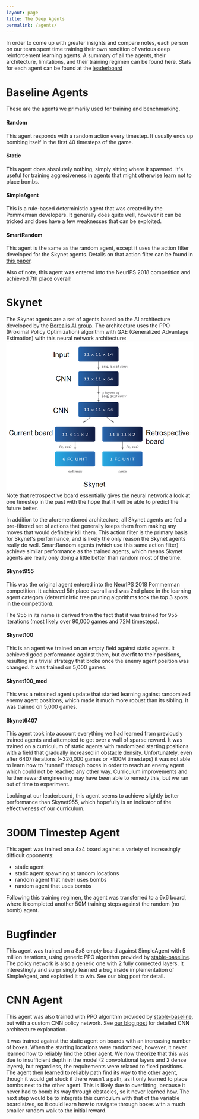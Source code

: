 ```yaml
---
layout: page
title: The Deep Agents
permalink: /agents/
---
```


In order to come up with greater insights and compare notes, each person on our team spent time training their own rendition of various deep reinforcement learning agents. A summary of all the agents, their architecture, limitations, and their training regimen can be found here. Stats for each agent can be found at the [leaderboard](/leaderboards/)

# Baseline Agents 

These are the agents we primarily used for training and benchmarking.

#### Random

This agent responds with a random action every timestep. It usually ends up bombing itself in the first 40 timesteps of the game.

#### Static

This agent does absolutely nothing, simply sitting where it spawned. It's useful for training aggresiveness in agents that might otherwise learn not to place bombs.

#### SimpleAgent

This is a rule-based deterministic agent that was created by the Pommerman developers. It generally does quite well, however it can be tricked and does have a few weaknesses that can be exploited.

#### SmartRandom

This agent is the same as the random agent, except it uses the action filter developed for the Skynet agents. Details on that action filter can be found in [this paper](https://arxiv.org/abs/1907.11788).

Also of note, this agent was entered into the NeurIPS 2018 competition and achieved 7th place overall!

# Skynet

The Skynet agents are a set of agents based on the AI architecture developed by the [Borealis AI group](https://www.borealisai.com/en/blog/pommerman-team-competition-or-how-we-learned-stop-worrying-and-love-battle/). The architecture uses the PPO (Proximal Policy Optimization) algorithm with GAE (Generalized Advantage Estimation) with this neural network architecture:
![Skynet Neural Net Architecture](/images/skynetArch.png)
Note that retrospective board essentially gives the neural network a look at one timestep in the past with the hope that it will be able to predict the future better.

In addition to the aforementioned architecture, all Skynet agents are fed a pre-filtered set of actions that generally keeps them from making any moves that would definitely kill them. This action filter is the primary basis for Skynet's performance, and is likely the only reason the Skynet agents really do well. SmartRandom agents (which use this same action filter) achieve similar performance as the trained agents, which means Skynet agents are really only doing a little better than random most of the time.

#### Skynet955

This was the original agent entered into the NeurIPS 2018 Pommerman competition. It achieved 5th place overall and was 2nd place in the learning agent category (deterministic tree pruning algorithms took the top 3 spots in the competition).

The 955 in its name is derived from the fact that it was trained for 955 iterations (most likely over 90,000 games and 72M timesteps).

#### Skynet100

This is an agent we trained on an empty field against static agents. It achieved good performance against them, but overfit to their positions, resulting in a trivial strategy that broke once the enemy agent position was changed. It was trained on 5,000 games.

#### Skynet100_mod

This was a retrained agent update that started learning against randomized enemy agent positions, which made it much more robust than its sibling. It was trained on 5,000 games.

#### Skynet6407

This agent took into account everything we had learned from previously trained agents and attempted to get over a wall of sparse reward. It was trained on a curriculum of static agents with randomized starting positions with a field that gradually increased in obstacle density. Unfortunately, even after 6407 iterations (~320,000 games or >100M timesteps) it was not able to learn how to "tunnel" through boxes in order to reach an enemy agent which could not be reached any other way. Curriculum improvements and further reward engineering may have been able to remedy this, but we ran out of time to experiment.

Looking at our leaderboard, this agent seems to achieve slightly better performance than Skynet955, which hopefully is an indicator of the effectiveness of our curriculum.



# 300M Timestep Agent
This agent was trained on a 4x4 board against a variety of increasingly difficult opponents: 
  - static agent
  - static agent spawning at random locations
  - random agent that never uses bombs
  - random agent that uses bombs
 
Following this training regimen, the agent was transferred to a 6x6 board, where it completed another 50M training steps against the random (no bomb) agent. 
# Bugfinder
This agent was trained on a 8x8 empty board against SimpleAgent with 5 million iterations, using generic PPO algorithm provided by [stable-baseline](https://stable-baselines.readthedocs.io/en/master/index.html). The policy network is also a generic one with 2 fully connected layers. It interestingly and surprisingly learned a bug inside implementation of SimpleAgent, and exploited it to win. See our blog post for detail.

# CNN Agent
This agent was also trained with PPO algorithm provided by [stable-baseline](https://stable-baselines.readthedocs.io/en/master/index.html), but with a custom CNN policy network. See [our blog post](/deep-pommerman/) for detailed CNN architecture explanation.

It was trained against the static agent on boards with an increasing number of boxes. When the starting locations were randomized, however, it never learned how to reliably find the other agent. We now theorize that this was due to insufficient depth in the model (2 convolutional layers and 2 dense layers), but regardless, the requirements were relaxed to fixed positions. The agent then learned to reliably path find its way to the other agent, though it would get stuck if there wasn’t a path, as it only learned to place bombs next to the other agent. This is likely due to overfitting, because it never had to bomb its way through obstacles, so it never learned how. The next step would be to integrate this curriculum with that of the variable board sizes, so it could learn how to navigate through boxes with a much smaller random walk to the initial reward. 

